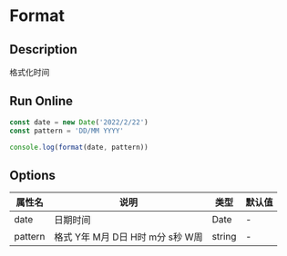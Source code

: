 # Format

## Description
格式化时间

## Run Online

<RunCode :language="ts" :dependency="`
function toRawType(data: any): string {
  return Object.prototype.toString.call(data).slice(8, -1)
}
function isType(data: any, type: string): boolean {
  return toRawType(data).toLowerCase() === type.toLowerCase()
}
function isDate(data: any): data is Date {
  return isType(data, 'Date')
}
function format(date: Date, pattern: string): string {
  if (!isDate(date))
    return ''
  const dateTime = new Date(date)
  const format = {
    YYYY: dateTime.getFullYear(),
    [pattern.includes('MM') ? 'MM' : 'M']: dateTime.getMonth() + 1,
    [pattern.includes('DD') ? 'DD' : 'D']: dateTime.getDate(),
    [pattern.includes('HH') ? 'HH' : 'H']: dateTime.getHours(),
    [pattern.includes('mm') ? 'mm' : 'm']: dateTime.getMinutes(),
    [pattern.includes('ss') ? 'ss' : 's']: dateTime.getSeconds(),
    W: dateTime.getDay(),
  }
  return pattern.replace(/YYYY|M+|D+|H+|m+|s+|W+/g, (key: string): string => {
    const value = format[key]
    if (key === 'W')
      return ['日', '一', '二', '三', '四', '五', '六'][value]
    if (key.length === 2 && value < 10)
      return \`0\${value}\`
    return \`\${value}\`
  })
}`">

```ts
const date = new Date('2022/2/22')
const pattern = 'DD/MM YYYY'

console.log(format(date, pattern))
```

</RunCode>

## Options

<div class="utils-table">

| 属性名 | 说明 | 类型 | 默认值 |
| --- | --- | --- | --- |
| date | 日期时间 | Date | - |
| pattern | 格式 Y年 M月 D日 H时 m分 s秒 W周 | string | - |

</div>
